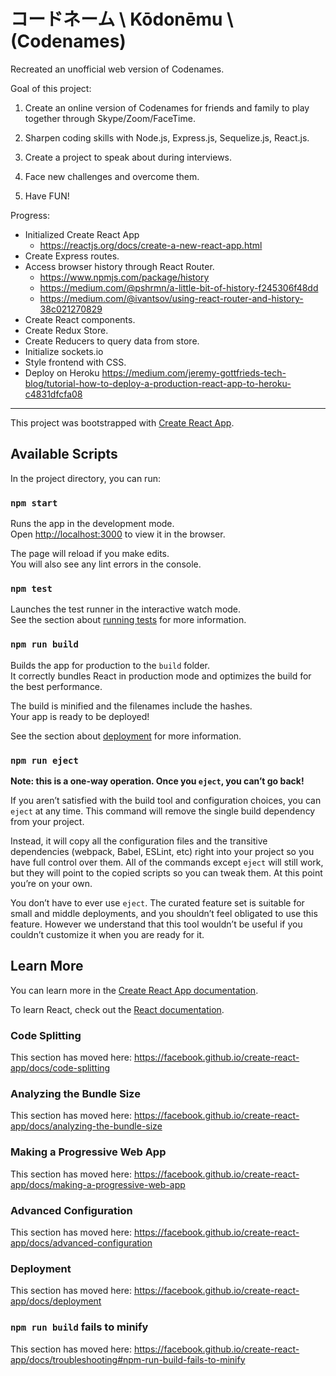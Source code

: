 # コードネーム \ Kōdonēmu \ (Codenames)
Recreated an unofficial web version of Codenames.

Goal of this project:

1. Create an online version of Codenames for friends and family to play together through Skype/Zoom/FaceTime.

2. Sharpen coding skills with Node.js, Express.js, Sequelize.js, React.js.

3. Create a project to speak about during interviews.

4. Face new challenges and overcome them.

5. Have FUN!

Progress:
- Initialized Create React App
  - https://reactjs.org/docs/create-a-new-react-app.html
- Create Express routes.
- Access browser history through React Router.
  - https://www.npmjs.com/package/history
  - https://medium.com/@pshrmn/a-little-bit-of-history-f245306f48dd
  - https://medium.com/@ivantsov/using-react-router-and-history-38c021270829
- Create React components.
- Create Redux Store.
- Create Reducers to query data from store.
- Initialize sockets.io
- Style frontend with CSS.
- Deploy on Heroku https://medium.com/jeremy-gottfrieds-tech-blog/tutorial-how-to-deploy-a-production-react-app-to-heroku-c4831dfcfa08


---------------------------------------------------------------------------------------------------------------------------------

This project was bootstrapped with [Create React App](https://github.com/facebook/create-react-app).

## Available Scripts

In the project directory, you can run:

### `npm start`

Runs the app in the development mode.<br />
Open [http://localhost:3000](http://localhost:3000) to view it in the browser.

The page will reload if you make edits.<br />
You will also see any lint errors in the console.

### `npm test`

Launches the test runner in the interactive watch mode.<br />
See the section about [running tests](https://facebook.github.io/create-react-app/docs/running-tests) for more information.

### `npm run build`

Builds the app for production to the `build` folder.<br />
It correctly bundles React in production mode and optimizes the build for the best performance.

The build is minified and the filenames include the hashes.<br />
Your app is ready to be deployed!

See the section about [deployment](https://facebook.github.io/create-react-app/docs/deployment) for more information.

### `npm run eject`

**Note: this is a one-way operation. Once you `eject`, you can’t go back!**

If you aren’t satisfied with the build tool and configuration choices, you can `eject` at any time. This command will remove the single build dependency from your project.

Instead, it will copy all the configuration files and the transitive dependencies (webpack, Babel, ESLint, etc) right into your project so you have full control over them. All of the commands except `eject` will still work, but they will point to the copied scripts so you can tweak them. At this point you’re on your own.

You don’t have to ever use `eject`. The curated feature set is suitable for small and middle deployments, and you shouldn’t feel obligated to use this feature. However we understand that this tool wouldn’t be useful if you couldn’t customize it when you are ready for it.

## Learn More

You can learn more in the [Create React App documentation](https://facebook.github.io/create-react-app/docs/getting-started).

To learn React, check out the [React documentation](https://reactjs.org/).

### Code Splitting

This section has moved here: https://facebook.github.io/create-react-app/docs/code-splitting

### Analyzing the Bundle Size

This section has moved here: https://facebook.github.io/create-react-app/docs/analyzing-the-bundle-size

### Making a Progressive Web App

This section has moved here: https://facebook.github.io/create-react-app/docs/making-a-progressive-web-app

### Advanced Configuration

This section has moved here: https://facebook.github.io/create-react-app/docs/advanced-configuration

### Deployment

This section has moved here: https://facebook.github.io/create-react-app/docs/deployment

### `npm run build` fails to minify

This section has moved here: https://facebook.github.io/create-react-app/docs/troubleshooting#npm-run-build-fails-to-minify
